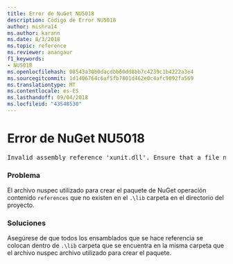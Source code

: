 ```yaml
---
title: Error de NuGet NU5018
description: Código de Error NU5018
author: mishra14
ms.author: karann
ms.date: 8/3/2018
ms.topic: reference
ms.reviewer: anangaur
f1_keywords:
- NU5018
ms.openlocfilehash: 08543a30b0dacdbb60dd8bb7c4239c1b4222a3e4
ms.sourcegitcommit: 1d1406764c6af5fb7801d462e0c4afc9092fa569
ms.translationtype: MT
ms.contentlocale: es-ES
ms.lasthandoff: 09/04/2018
ms.locfileid: "43548530"
---
```

# <a name="nuget-error-nu5018"></a>Error de NuGet NU5018
<pre>Invalid assembly reference 'xunit.dll'. Ensure that a file named 'xunit.dll' exists in the lib directory.</pre>

### <a name="issue"></a>Problema

El archivo nuspec utilizado para crear el paquete de NuGet operación contenido `references` que no existen en el `.\lib` carpeta en el directorio del proyecto.


### <a name="solution"></a>Soluciones

Asegúrese de que todos los ensamblados que se hace referencia se colocan dentro de `.\lib` carpeta que se encuentra en la misma carpeta que el archivo nuspec archivo utilizado para crear el paquete.

